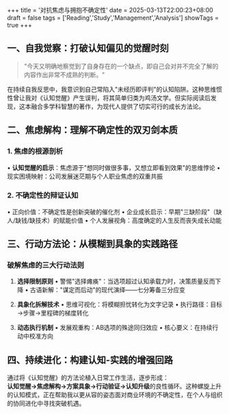 +++
title = '对抗焦虑与拥抱不确定性'
date = 2025-03-13T22:00:23+08:00
draft = false
tags = ['Reading','Study','Management','Analysis']
showTags = true
+++


## 一、自我觉察：打破认知偏见的觉醒时刻
> "今天又明确地察觉到了自身存在的一个缺点，即自己会对并不完全了解的内容作出非常不成熟的判断。"

在持续自我反思中，我意识到自己常陷入"未经历即评判"的认知陷阱。这种思维惯性曾让我对《认知觉醒》产生误判，将其简单归类为鸡汤文学。但实际阅读后发现，这本融合多学科智慧的著作，为现代人提供了切实可行的成长方法论。

## 二、焦虑解构：理解不确定性的双刃剑本质
### 1. 焦虑的根源剖析
• **认知觉醒的启示**：焦虑源于"想同时做很多事，又想立即看到效果"的思维悖论
• 现实困境映射：公司发展迷茫期与个人职业焦虑的双重共振

### 2. 不确定性的辩证认知
• 正向价值：不确定性是创新突破的催化剂
• 企业成长启示：早期"三缺阶段"（缺人/缺钱/缺技术）的赋能价值
• 个人发展视角：高度确定的人生反而丧失成长动能

## 三、行动方法论：从模糊到具象的实践路径
### 破解焦虑的三大行动法则
1. **选择限制原则**
   • 警惕"选择瘫痪"：当选项超过认知承载力时，决策质量反而下降
   • 古语新解："谋定而后动"的现代演绎——七分筹备三分应变

2. **具象化拆解技术**
   • 思维可视化：将模糊担忧转化为文字记录
   • 执行路径：目标→步骤→里程碑的梯度转化

3. **动态执行机制**
   • 发展观重构：AB选项的殊途同归效应
   • 核心要义：在持续行动中校准方向

## 四、持续进化：构建认知-实践的增强回路
通过将《认知觉醒》的方法论植入日常工作生活，逐步形成：  
**认知觉醒→焦虑解构→方案具象→行动验证→认知升级**的良性循环。这种螺旋上升的认知模式，正在帮助我以更从容的姿态面对商业环境的不确定性，在个人与组织的协同进化中寻找突破机遇。